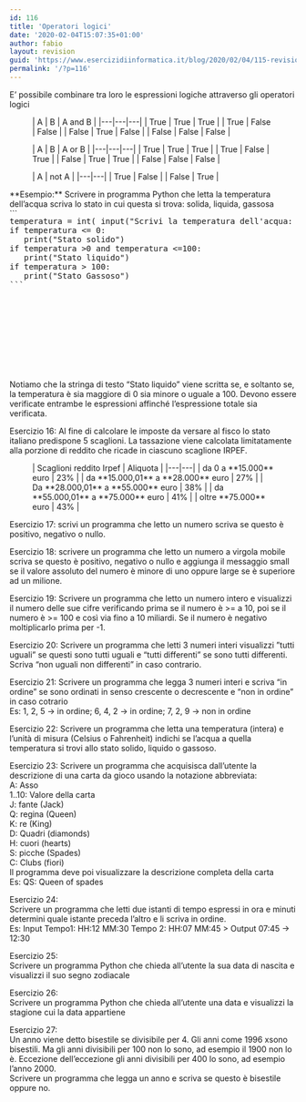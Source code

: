 ```yaml
---
id: 116
title: 'Operatori logici'
date: '2020-02-04T15:07:35+01:00'
author: fabio
layout: revision
guid: 'https://www.esercizidiinformatica.it/blog/2020/02/04/115-revision-v1/'
permalink: '/?p=116'
---
```


E’ possibile combinare tra loro le espressioni logiche attraverso gli operatori logici

<figure class="wp-block-table">| A | B | A and B |
|---|---|---|
| True | True | True |
| True | False | False |
| False | True | False |
| False | False | False |

</figure><figure class="wp-block-table">| A | B | A or B |
|---|---|---|
| True | True | True |
| True | False | True |
| False | True | True |
| False | False | False |

</figure><figure class="wp-block-table">| A | not A |
|---|---|
| True | False |
| False | True |

</figure>**Esempio:**  
Scrivere in programma Python che letta la temperatura dell’acqua scriva lo stato in cui questa si trova: solida, liquida, gassosa

<div class="wp-block-simple-code-block-ace" style="height: 250px; position:relative; margin-bottom: 50px;">```
<pre class="wp-block-simple-code-block-ace" data-copy="false" data-fontsize="14" data-lines="Infinity" data-mode="python" data-showlines="true" data-theme="monokai" style="position:absolute;top:0;right:0;bottom:0;left:0">temperatura = int( input("Scrivi la temperatura dell'acqua: ")
if temperatura <= 0:
   print("Stato solido")
if temperatura >0 and temperatura <=100:
   print("Stato liquido")
if temperatura > 100:
   print("Stato Gassoso")
```

</div>Notiamo che la stringa di testo “Stato liquido” viene scritta se, e soltanto se, la temperatura è sia maggiore di 0 sia minore o uguale a 100. Devono essere verificate entrambe le espressioni affinché l’espressione totale sia verificata.

Esercizio 16: Al fine di calcolare le imposte da versare al fisco lo stato italiano predispone 5 scaglioni. La tassazione viene calcolata limitatamente alla porzione di reddito che ricade in ciascuno scaglione IRPEF.

<figure class="wp-block-table">| Scaglioni reddito Irpef | Aliquota |
|---|---|
| da 0 a **15.000** euro | 23% |
| da **15.000,01** a **28.000** euro | 27% |
| Da **28.000,01** a **55.000** euro | 38% |
| da **55.000,01** a **75.000** euro | 41% |
| oltre **75.000** euro | 43% |

</figure>Esercizio 17: scrivi un programma che letto un numero scriva se questo è positivo, negativo o nullo.

Esercizio 18: scrivere un programma che letto un numero a virgola mobile scriva se questo è positivo, negativo o nullo e aggiunga il messaggio small se il valore assoluto del numero è minore di uno oppure large se è superiore ad un milione.

Esercizio 19: Scrivere un programma che letto un numero intero e visualizzi il numero delle sue cifre verificando prima se il numero è &gt;= a 10, poi se il numero è &gt;= 100 e così via fino a 10 miliardi. Se il numero è negativo moltiplicarlo prima per -1.

Esercizio 20: Scrivere un programma che letti 3 numeri interi visualizzi ”tutti uguali” se questi sono tutti uguali e “tutti differenti” se sono tutti differenti. Scriva “non uguali non differenti” in caso contrario.

Esercizio 21: Scrivere un programma che legga 3 numeri interi e scriva “in ordine” se sono ordinati in senso crescente o decrescente e “non in ordine” in caso cotrario  
Es: 1, 2, 5 → in ordine; 6, 4, 2 → in ordine; 7, 2, 9 → non in ordine

Esercizio 22: Scrivere un programma che letta una temperatura (intera) e l’unità di misura (Celsius o Fahrenheit) indichi se l’acqua a quella temperatura si trovi allo stato solido, liquido o gassoso.

Esercizio 23: Scrivere un programma che acquisisca dall’utente la descrizione di una carta da gioco usando la notazione abbreviata:  
A: Asso  
1..10: Valore della carta  
J: fante (Jack)   
Q: regina (Queen)  
K: re (King)  
D: Quadri (diamonds)  
H: cuori (hearts)  
S: picche (Spades)  
C: Clubs (fiori)  
Il programma deve poi visualizzare la descrizione completa della carta  
Es: QS: Queen of spades

Esercizio 24:  
Scrivere un programma che letti due istanti di tempo espressi in ora e minuti determini quale istante preceda l’altro e li scriva in ordine.  
Es: Input Tempo1: HH:12 MM:30 Tempo 2: HH:07 MM:45 &gt; Output 07:45 → 12:30

Esercizio 25:  
Scrivere un programma Python che chieda all’utente la sua data di nascita e visualizzi il suo segno zodiacale

Esercizio 26:  
Scrivere un programma Python che chieda all’utente una data e visualizzi la stagione cui la data appartiene

Esercizio 27:  
Un anno viene detto bisestile se divisibile per 4. Gli anni come 1996 xsono bisestili. Ma gli anni divisibili per 100 non lo sono, ad esempio il 1900 non lo è. Eccezione dell’eccezione gli anni divisibili per 400 lo sono, ad esempio l’anno 2000.  
Scrivere un programma che legga un anno e scriva se questo è bisestile oppure no.